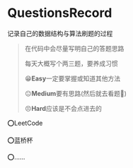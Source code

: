 # QuestionsRecord

记录自己的数据结构与算法刷题的过程
> 在代码中会尽量写明自己的答题思路
> 
> 每天大概写个两三题，要养成习惯
> 
> 😁**Easy**一定要掌握或知道其他方法
> 
> 😐**Medium**要有思路(然后就去看题🤔)
> 
> 😣**Hard**应该是不会点进去的

⭕LeetCode

⭕蓝桥杯

⭕......
